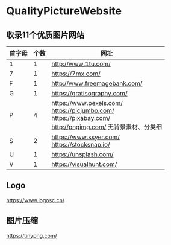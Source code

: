 # QualityPictureWebsite
## 收录11个优质图片网站

首字母 | 个数 | 网址
---- | ---- | ---- 
1 | 1 | http://www.1tu.com/ <br>
7 | 1 | https://7mx.com/ <br>
F | 1 | http://www.freemagebank.com/ <br>
G | 1 | https://gratisography.com/ <br>
P | 4 | https://www.pexels.com/ <br> https://picjumbo.com/ <br> https://pixabay.com/ <br> http://pngimg.com/ 无背景素材、分类细 <br> 
S | 2 | https://www.ssyer.com/ <br> https://stocksnap.io/
U | 1 | https://unsplash.com/
V | 1 | https://visualhunt.com/ 


## Logo
https://www.logosc.cn/


## 图片压缩
https://tinypng.com/ 
